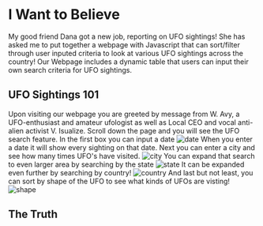 # I Want to Believe
My good friend Dana got a new job, reporting on UFO sightings! She has asked me to put together a webpage with Javascript that can sort/filter through user inputed criteria to look at various UFO sightings across the country! Our Webpage includes a dynamic table that users can input their own search criteria for UFO sightings. 
## UFO Sightings 101
Upon visiting our webpage you are greeted by message from W. Avy, a UFO-enthusiast and amateur ufologist as well as Local CEO and vocal anti-alien activist V. Isualize.
Scroll down the page and you will see the UFO search feature.
In the first box you can input a date
![date](https://user-images.githubusercontent.com/68392225/94836982-4415d480-03d9-11eb-868a-2b2911f48299.png)
When you enter a date it will show every sighting on that date.
Next you can enter a city and see how many times UFO's have visited.
![city](https://user-images.githubusercontent.com/68392225/94837624-1d0bd280-03da-11eb-89b3-42fbe3d17170.png)
You can expand that search to even larger area by searching by the state
![state](https://user-images.githubusercontent.com/68392225/94837702-33199300-03da-11eb-9036-5638c1f417fa.png)
It can be expanded even further by searching by country!
![country](https://user-images.githubusercontent.com/68392225/94837759-49275380-03da-11eb-83fb-9bed9455a2cd.png)
And last but not least, you can sort by shape of the UFO to see what kinds of UFOs are visting!
![shape](https://user-images.githubusercontent.com/68392225/94837870-665c2200-03da-11eb-900f-6974b0aae4e8.png)
## The Truth
